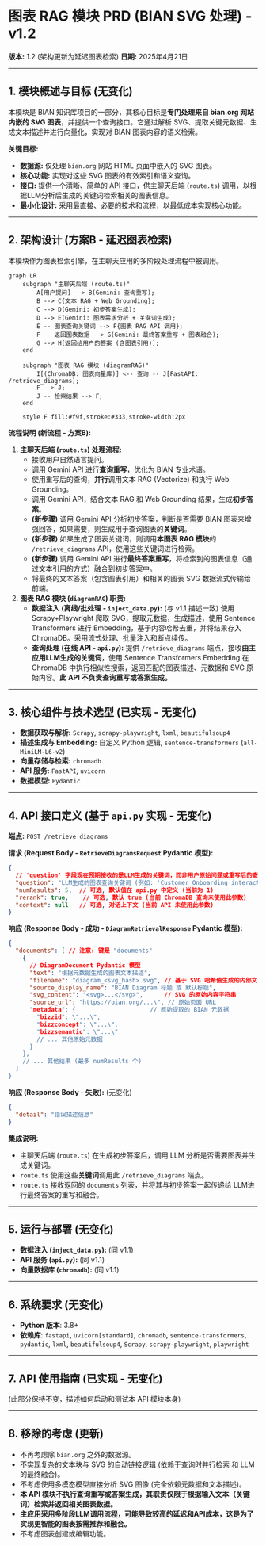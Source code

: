 # 图表 RAG 模块 PRD (BIAN SVG 处理) - v1.2

**版本:** 1.2 (架构更新为延迟图表检索)
**日期:** 2025年4月21日

---

## 1. 模块概述与目标 (无变化)

本模块是 BIAN 知识库项目的一部分，其核心目标是**专门处理来自 bian.org 网站内嵌的 SVG 图表**，并提供一个查询接口。它通过解析 SVG、提取关键元数据、生成文本描述并进行向量化，实现对 BIAN 图表内容的语义检索。

**关键目标:**

*   **数据源:** 仅处理 `bian.org` 网站 HTML 页面中嵌入的 SVG 图表。
*   **核心功能:** 实现对这些 SVG 图表的有效索引和语义查询。
*   **接口:** 提供一个清晰、简单的 API 接口，供主聊天后端 (`route.ts`) 调用，以根据LLM分析后生成的关键词检索相关的图表信息。
*   **最小化设计:** 采用最直接、必要的技术和流程，以最低成本实现核心功能。

---

## 2. 架构设计 (方案B - 延迟图表检索)

本模块作为图表检索引擎，在主聊天应用的多阶段处理流程中被调用。

```mermaid
graph LR
    subgraph "主聊天后端 (route.ts)"
        A[用户提问] --> B(Gemini: 查询重写);
        B --> C{文本 RAG + Web Grounding};
        C --> D(Gemini: 初步答案生成);
        D --> E(Gemini: 图表需求分析 + 关键词生成);
        E -- 图表查询关键词 --> F{图表 RAG API 调用};
        F -- 返回图表数据 --> G(Gemini: 最终答案重写 + 图表融合);
        G --> H[返回给用户的答案 (含图表引用)];
    end

    subgraph "图表 RAG 模块 (diagramRAG)"
        I[(ChromaDB: 图表向量库)] <-- 查询 -- J[FastAPI: /retrieve_diagrams];
        F --> J;
        J -- 检索结果 --> F;
    end

    style F fill:#f9f,stroke:#333,stroke-width:2px
```

**流程说明 (新流程 - 方案B):**

1.  **主聊天后端 (`route.ts`) 处理流程:**
    *   接收用户自然语言提问。
    *   调用 Gemini API 进行**查询重写**，优化为 BIAN 专业术语。
    *   使用重写后的查询，**并行**调用文本 RAG (Vectorize) 和执行 Web Grounding。
    *   调用 Gemini API，结合文本 RAG 和 Web Grounding 结果，生成**初步答案**。
    *   **(新步骤)** 调用 Gemini API 分析初步答案，判断是否需要 BIAN 图表来增强回答，如果需要，则生成用于查询图表的**关键词**。
    *   **(新步骤)** 如果生成了图表关键词，则调用**本图表 RAG 模块**的 `/retrieve_diagrams` API，使用这些关键词进行检索。
    *   **(新步骤)** 调用 Gemini API 进行**最终答案重写**，将检索到的图表信息（通过文本引用的方式）融合到初步答案中。
    *   将最终的文本答案（包含图表引用）和相关的图表 SVG 数据流式传输给前端。
2.  **图表 RAG 模块 (`diagramRAG`) 职责:**
    *   **数据注入 (离线/批处理 - `inject_data.py`):** (与 v1.1 描述一致) 使用 Scrapy+Playwright 爬取 SVG，提取元数据，生成描述，使用 Sentence Transformers 进行 Embedding，基于内容哈希去重，并将结果存入 ChromaDB。采用流式处理、批量注入和断点续传。
    *   **查询处理 (在线 API - `api.py`):** 提供 `/retrieve_diagrams` 端点，接收**由主应用LLM生成的关键词**，使用 Sentence Transformers Embedding 在 ChromaDB 中执行相似性搜索，返回匹配的图表描述、元数据和 SVG 原始内容。**此 API 不负责查询重写或答案生成。**

---

## 3. 核心组件与技术选型 (已实现 - 无变化)

*   **数据获取与解析:** `Scrapy`, `scrapy-playwright`, `lxml`, `beautifulsoup4`
*   **描述生成与 Embedding:** 自定义 Python 逻辑, `sentence-transformers` (`all-MiniLM-L6-v2`)
*   **向量存储与检索:** `chromadb`
*   **API 服务:** `FastAPI`, `uvicorn`
*   **数据模型:** `Pydantic`

---

## 4. API 接口定义 (基于 `api.py` 实现 - 无变化)

**端点:** `POST /retrieve_diagrams`

**请求 (Request Body - `RetrieveDiagramsRequest` Pydantic 模型):**

```json
{
  // 'question' 字段现在预期接收的是LLM生成的关键词，而非用户原始问题或重写后的查询
  "question": "LLM生成的图表查询关键词 (例如: 'Customer Onboarding interaction, Party Lifecycle')",
  "numResults": 5,  // 可选, 默认值在 api.py 中定义 (当前为 1)
  "rerank": true,    // 可选, 默认 true (当前 ChromaDB 查询未使用此参数)
  "context": null   // 可选, 对话上下文 (当前 API 未使用此参数)
}
```

**响应 (Response Body - 成功 - `DiagramRetrievalResponse` Pydantic 模型):**

```json
{
  "documents": [ // 注意: 键是 "documents"
    {
      // DiagramDocument Pydantic 模型
      "text": "根据元数据生成的图表文本描述",
      "filename": "diagram_<svg_hash>.svg", // 基于 SVG 哈希值生成的内部文件名
      "source_display_name": "BIAN Diagram 标题 或 默认标题",
      "svg_content": "<svg>...</svg>",      // SVG 的原始内容字符串
      "source_url": "https://bian.org/...\", // 原始页面 URL
      "metadata": {                     // 原始提取的 BIAN 元数据
        "bizzid": \"...\",
        "bizzconcept": \"...\",
        "bizzsemantic": \"...\"
        // ... 其他原始元数据
      }
    },
    // ... 其他结果 (最多 numResults 个)
  ]
}
```

**响应 (Response Body - 失败):** (无变化)

```json
{
  "detail": "错误描述信息"
}
```

**集成说明:**

*   主聊天后端 (`route.ts`) 在生成初步答案后，调用 LLM 分析是否需要图表并生成关键词。
*   `route.ts` 使用这些**关键词**调用此 `/retrieve_diagrams` 端点。
*   `route.ts` 接收返回的 `documents` 列表，并将其与初步答案一起传递给 LLM进行最终答案的重写和融合。

---

## 5. 运行与部署 (无变化)

*   **数据注入 (`inject_data.py`):** (同 v1.1)
*   **API 服务 (`api.py`):** (同 v1.1)
*   **向量数据库 (`chromadb`):** (同 v1.1)

---

## 6. 系统要求 (无变化)

*   **Python 版本**: 3.8+
*   **依赖库**: `fastapi`, `uvicorn[standard]`, `chromadb`, `sentence-transformers`, `pydantic`, `lxml`, `beautifulsoup4`, `Scrapy`, `scrapy-playwright`, `playwright`

---

## 7. API 使用指南 (已实现 - 无变化)

(此部分保持不变，描述如何启动和测试本 API 模块本身)

---

## 8. 移除的考虑 (更新)

*   不再考虑除 `bian.org` 之外的数据源。
*   不实现复杂的文本块与 SVG 的自动链接逻辑 (依赖于查询时并行检索 和 LLM 的最终融合)。
*   不考虑使用多模态模型直接分析 SVG 图像 (完全依赖元数据和文本描述)。
*   **本 API 模块不执行查询重写或答案生成，其职责仅限于根据输入文本（关键词）检索并返回相关图表数据。**
*   **主应用采用多阶段LLM调用流程，可能导致较高的延迟和API成本，这是为了实现更智能的图表按需推荐和融合。**
*   不考虑图表创建或编辑功能。